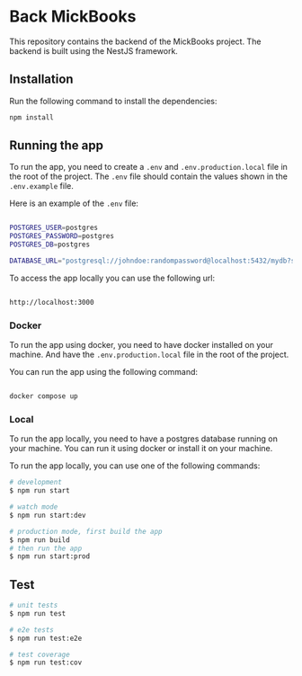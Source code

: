 # Back MickBooks

This repository contains the backend of the MickBooks project. The backend is built using the NestJS framework.


## Installation

Run the following command to install the dependencies:

```bash
npm install
```


## Running the app

To run the app, you need to create a `.env` and `.env.production.local` file in the root of the project. The `.env` file should contain the values shown in the `.env.example` file.

Here is an example of the `.env` file:

```bash

POSTGRES_USER=postgres
POSTGRES_PASSWORD=postgres
POSTGRES_DB=postgres

DATABASE_URL="postgresql://johndoe:randompassword@localhost:5432/mydb?schema=public"

```

To access the app locally you can use the following url:

```bash

http://localhost:3000

```


### Docker

To run the app using docker, you need to have docker installed on your machine. And have the `.env.production.local` file in the root of the project.

You can run the app using the following command:

```bash

docker compose up

```

### Local

To run the app locally, you need to have a postgres database running on your machine. You can run it using docker or install it on your machine.

To run the app locally, you can use one of the following commands:

```bash
# development
$ npm run start

# watch mode
$ npm run start:dev

# production mode, first build the app
$ npm run build
# then run the app
$ npm run start:prod
```

## Test

```bash
# unit tests
$ npm run test

# e2e tests
$ npm run test:e2e

# test coverage
$ npm run test:cov
```

